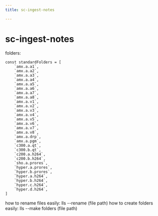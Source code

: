 ```yaml
---
title: sc-ingest-notes

---
```


# sc-ingest-notes

folders:
```
const standardFolders = [
    `amx.a.a1`,
    `amx.a.a2`,
    `amx.a.a3`,
    `amx.a.a4`,
    `amx.a.a5`,
    `amx.a.a6`,
    `amx.a.a7`,
    `amx.a.a8`,
    `amx.a.v1`,
    `amx.a.v2`,
    `amx.a.v3`,
    `amx.a.v4`,
    `amx.a.v5`,
    `amx.a.v6`,
    `amx.a.v7`,
    `amx.a.v8`,
    `amx.a.drp`,
    `amx.a.pgm`,
    `c300.a.qt`,
    `c300.b.qt`,
    `c200.a.h264`,
    `c200.b.h264`,
    `sho.a.prores`,
    `hyper.a.prores`,
    `hyper.b.prores`,
    `hyper.a.h264`,
    `hyper.b.h264`,
    `hyper.c.h264`,
    `hyper.d.h264`,
]
```
how to rename files easily: lls --rename (file path)
how to create folders easily: lls --make folders (file path)